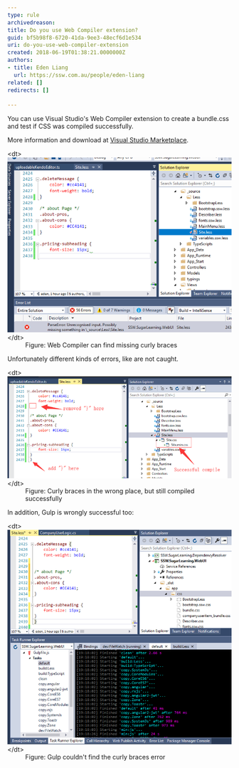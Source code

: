 ```yaml
---
type: rule
archivedreason: 
title: Do you use Web Compiler extension?
guid: bf5b98f8-6720-41da-9ee3-48ecf6d1e534
uri: do-you-use-web-compiler-extension
created: 2018-06-19T01:38:21.0000000Z
authors:
- title: Eden Liang
  url: https://ssw.com.au/people/eden-liang
related: []
redirects: []

---
```


You can use Visual Studio's Web Compiler extension to create a bundle.css and test if CSS was compiled successfully. 

<!--endintro-->

More information and download at [Visual Studio Marketplace](https://marketplace.visualstudio.com/items?itemName=MadsKristensen.WebCompiler).
<dl class="goodImage">&lt;dt&gt; <img src="web-compiler-find-error.png" alt="web-compiler-find-error.png"> &lt;/dt&gt;<dd>Figure: Web Compiler can find missing curly braces</dd></dl> Unfortunately different kinds of errors, like are not caught. <dl class="badImage">&lt;dt&gt; <img src="web-compiler-didnt-find-error.png" alt="web-compiler-didnt-find-error.png"> &lt;/dt&gt;<dd>Figure: Curly braces in the wrong place, but still compiled successfully <br></dd></dl>
In addition, Gulp is wrongly successful too:
<dl class="badImage">&lt;dt&gt;<img src="gulp-didnt-find-error.png" alt="gulp-didnt-find-error.png"> &lt;/dt&gt;<dd>Figure: Gulp couldn't find the curly braces error<br></dd></dl>
